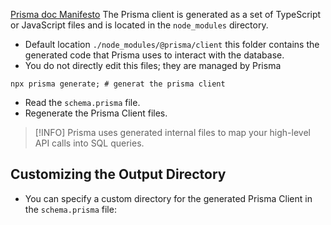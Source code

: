 [Prisma doc Manifesto](https://www.prisma.io/blog/prisma-orm-manifesto?ref=dailydev)
The Prisma client is generated as a set of TypeScript or JavaScript files and is located in the `node_modules` directory.
- Default location `./node_modules/@prisma/client` this folder contains the generated code that Prisma uses to interact with the database.
- You do not directly edit this files; they are managed by Prisma

```shell
npx prisma generate; # generat the prisma client
```
- Read the `schema.prisma` file.
- Regenerate the Prisma Client files.

> [!INFO] Prisma uses generated internal files to map your high-level API calls into SQL queries.

## Customizing the Output Directory
- You can specify a custom directory for the generated Prisma Client in the `schema.prisma` file:
```js
```